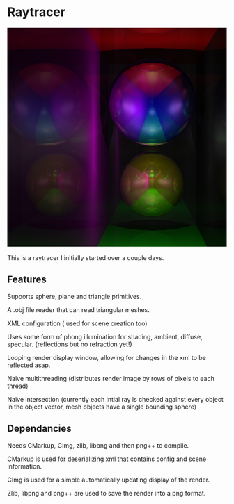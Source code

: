 # Raytracer

![Example image of raytraced sphere](https://github.com/OkeWoke/Raytracer/blob/master/example_raytrace.png)

This is a raytracer I initially started over a couple days. 

## Features

Supports sphere, plane and triangle primitives.

A .obj file reader that can read triangular meshes.

XML configuration ( used for scene creation too)

Uses some form of phong illumination for shading, ambient, diffuse, specular. (reflections but no refraction yet!)

Looping render display window, allowing for changes in the xml to be reflected asap.

Naive multithreading (distributes render image by rows of pixels to each thread)

Naive intersection (currently each intial ray is checked against every object in the object vector, mesh objects have a single bounding sphere)



## Dependancies
Needs CMarkup, CImg, zlib, libpng and then png++ to compile.

CMarkup is used for deserializing xml that contains config and scene information.

CImg is used for a simple automatically updating display of the render.

Zlib, libpng and png++ are used to save the render into a png format.
